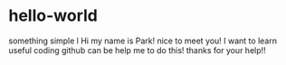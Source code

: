 # hello-world
something simple l
Hi my name is Park!
nice to meet you!
I want to learn useful coding 
github can be help me to do this!
thanks for your help!!
